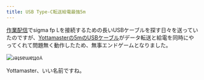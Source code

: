 ```yaml
---
title: USB Type-C転送給電最強5m
---
```

[作業配信](https://www.youtube.com/c/r7kamura)でsigma fp Lを接続するための長いUSBケーブルを探す日々を送っていたのですが、[Yottamasterの5mのUSBケーブル](https://www.amazon.co.jp/dp/B09Y1BY75P)がデータ転送と給電を同時にやってくれて問題無く動作したため、無事エンドゲームとなりました。

![](https://lh4.googleusercontent.com/nP5M24tbvexv6zG_SEBP1MMb5aip_6TkymaQnCndZcrMp-UP6c2_uthS7uSUuUoUofRmdHutBav_67l_ilhBSp_IuYq8-3odi9yPg3kWzZCkaCP9u1AjSHRajmAu-lzMrkKdzSUGxkAWrKO0MpUPjWU "ɹǝʇsɐɯɐʇʇo⅄")

Yottamaster、いい名前ですね。
